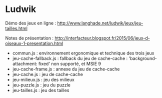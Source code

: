 Ludwik
========

Démo des jeux en ligne : http://www.langhade.net/ludwik/jeux/jeu-tailles.html

Notes de présentation : http://interfacteur.blogspot.fr/2015/06/jeux-d-oiseaux-1-presentation.html

* commun.js : environnement ergonomique et technique des trois jeux
* jeu-cache-fallback.js : fallback du jeu de cache-cache : 'background-attachment: fixed' non supporté, et MSIE 9
* jeu-cache-frame.js : annexe du jeu de cache-cache
* jeu-cache.js : jeu de cache-cache
* jeu-milieux.js : jeu des milieux
* jeu-puzzle.js : jeu du puzzle
* jeu-tailles.js : jeu des tailles


